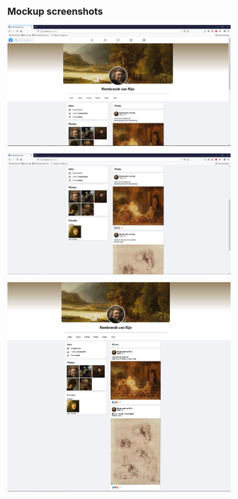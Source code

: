 ## Mockup screenshots


![screenshot1.JPG](https://github.com/KBNLresearch/Hackalod/blob/main/screenshots/screenshot1.JPG?raw=true)

![screenshot2.JPG](https://github.com/KBNLresearch/Hackalod/blob/main/screenshots/screenshot2.JPG?raw=true)

![screenshot3.JPG](https://github.com/KBNLresearch/Hackalod/blob/main/screenshots/screenshot3.JPG?raw=true)


